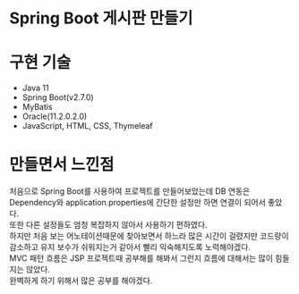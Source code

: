 # Spring Boot 게시판 만들기 

# 구현 기술
* Java 11
* Spring Boot(v2.7.0)
* MyBatis
* Oracle(11.2.0.2.0)
* JavaScript, HTML, CSS, Thymeleaf 

# 만들면서 느낀점
처음으로 Spring Boot를 사용하여 프로젝트를 만들어보았는데 DB 연동은 Dependency와 application.properties에 간단한 설정만 하면 연결이 되어서 좋았다.   
또한 다른 설정들도 엄청 복잡하지 않아서 사용하기 편하였다.   
하지만 처음 보는 어노테이션때문에 찾아보면서 하느라 많은 시간이 걸렸지만 코드량이 감소하고 유지 보수가 쉬워지는거 같아서 빨리 익숙해지도록 노력해야겠다.   
MVC 패턴 흐름은 JSP 프로젝트때 공부해를 해봐서 그런지 흐름에 대해서는 많이 힘들지는 않았다.    
완벽하게 하기 위해서 많은 공부를 해야겠다.    
